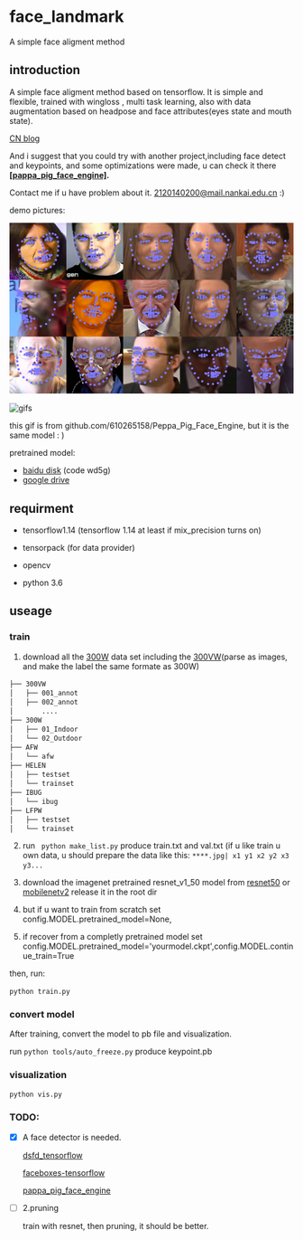 # face_landmark
A simple face aligment method


## introduction
A simple face aligment method based on tensorflow. 
It is simple and flexible, trained with wingloss , multi task learning, also with data augmentation based on headpose and face attributes(eyes state and mouth state).

[CN blog](https://blog.csdn.net/qq_35606924/article/details/99711208)

And i suggest that you could try with another project,including face detect and keypoints, and some optimizations were made, u can check it there **[[pappa_pig_face_engine]](github.com/610265158/Peppa_Pig_Face_Engine).**

Contact me if u have problem about it. 2120140200@mail.nankai.edu.cn :)

demo pictures:

![samples](https://github.com/610265158/face_landmark/blob/master/figures/tmp_screenshot_18.08.20192.png)

![gifs](https://github.com/610265158/Peppa_Pig_Face_Engine/blob/master/figure/sample.gif)

this gif is from github.com/610265158/Peppa_Pig_Face_Engine, but it is the same model : )

pretrained model:

+ [baidu disk](https://pan.baidu.com/s/1jPW9cq9V9sJDrcrtcqpmLQ)  (code wd5g)
+ [google drive](https://drive.google.com/drive/folders/1YHtaLkalAqURbkIYYJBLf6HJZzd6vzOG?usp=sharing)



## requirment

+ tensorflow1.14    (tensorflow 1.14 at least if mix_precision turns on)

+ tensorpack (for data provider)

+ opencv

+ python 3.6


## useage

### train

1. download all the [300W](https://ibug.doc.ic.ac.uk/resources/facial-point-annotations/) data set including the [300VW](https://ibug.doc.ic.ac.uk/resources/300-VW/)(parse as images, and make the label the same formate as 300W)
```
├── 300VW
│   ├── 001_annot
│   ├── 002_annot
│       ....
├── 300W
│   ├── 01_Indoor
│   └── 02_Outdoor
├── AFW
│   └── afw
├── HELEN
│   ├── testset
│   └── trainset
├── IBUG
│   └── ibug
├── LFPW
│   ├── testset
│   └── trainset
```

2. run ` python make_list.py` produce train.txt and val.txt
(if u like train u own data, u should prepare the data like this:
`****.jpg| x1 y1 x2 y2 x3 y3...` 

3. download the imagenet pretrained resnet_v1_50 model from [resnet50](http://download.tensorflow.org/models/resnet_v1_50_2016_08_28.tar.gz)
or [mobilenetv2](https://storage.googleapis.com/mobilenet_v2/checkpoints/mobilenet_v2_1.0_224.tgz)
release it in the root dir

4. but if u want to train from scratch set config.MODEL.pretrained_model=None,

5. if recover from a completly pretrained model  set config.MODEL.pretrained_model='yourmodel.ckpt',config.MODEL.continue_train=True

then, run:

`python train.py`






### convert model
After training, convert the model to pb file and visualization.

run `python tools/auto_freeze.py` produce keypoint.pb


### visualization

```
python vis.py

```

### TODO: 
- [x] A face detector is needed.

  [dsfd_tensorflow](https://github.com/610265158/DSFD-tensorflow)
  
  [faceboxes-tensorflow](https://github.com/610265158/faceboxes-tensorflow)
          
  [pappa_pig_face_engine](github.com/610265158/Peppa_Pig_Face_Engine)


- [ ]  2.pruning     

   train with resnet, then pruning, it should be better.



